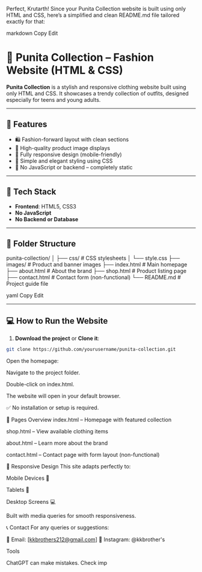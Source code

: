 Perfect, Krutarth! Since your Punita Collection website is built using only HTML and CSS, here’s a simplified and clean README.md file tailored exactly for that:

markdown
Copy
Edit
# 👗 Punita Collection – Fashion Website (HTML & CSS)

**Punita Collection** is a stylish and responsive clothing website built using only HTML and CSS. It showcases a trendy collection of outfits, designed especially for teens and young adults.

---

## 🌟 Features

- 🛍️ Fashion-forward layout with clean sections
- 📸 High-quality product image displays
- 📱 Fully responsive design (mobile-friendly)
- 🎨 Simple and elegant styling using CSS
- 🚫 No JavaScript or backend – completely static

---

## 🧾 Tech Stack

- **Frontend**: HTML5, CSS3
- **No JavaScript**
- **No Backend or Database**

---

## 📁 Folder Structure

punita-collection/
│
├── css/ # CSS stylesheets
│ └── style.css
├── images/ # Product and banner images
├── index.html # Main homepage
├── about.html # About the brand
├── shop.html # Product listing page
├── contact.html # Contact form (non-functional)
└── README.md # Project guide file

yaml
Copy
Edit

---

## 💻 How to Run the Website

1. **Download the project** or **Clone it**:

```bash
git clone https://github.com/yourusername/punita-collection.git
```
Open the homepage:

Navigate to the project folder.

Double-click on index.html.

The website will open in your default browser.

✅ No installation or setup is required.

👀 Pages Overview
index.html – Homepage with featured collection

shop.html – View available clothing items

about.html – Learn more about the brand

contact.html – Contact page with form layout (non-functional)

📱 Responsive Design
This site adapts perfectly to:

Mobile Devices 📱

Tablets 📲

Desktop Screens 💻

Built with media queries for smooth responsiveness.

📞 Contact
For any queries or suggestions:

📧 Email: [kkbrothers212@gmail.com]
📸 Instagram: @kkbrother's




Tools



ChatGPT can make mistakes. Check imp
